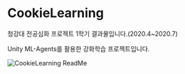 # CookieLearning

청강대 전공심화 프로젝트 1학기 결과물입니다.(2020.4~2020.7)

Unity ML-Agents를 활용한 강화학습 프로젝트입니다.

![CookieLearning ReadMe](https://user-images.githubusercontent.com/45388041/87322747-c45e3380-c568-11ea-85b6-bc73eb46416a.gif)
